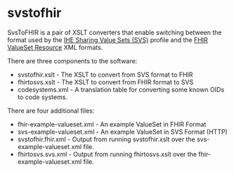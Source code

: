 # svstofhir
SvsToFHIR is a pair of XSLT converters that enable switching between the format used by the [IHE Sharing Value Sets (SVS)](https://www.ihe.net/uploadedFiles/Documents/ITI/IHE_ITI_TF_Vol2b.pdf#page=277) profile and the [FHIR ValueSet Resource](http://hl7.org/fhir/ValueSet) XML formats.

There are three components to the software:
* svstofhir.xslt  - The XSLT to convert from SVS format to FHIR
* fhirtosvs.xslt  - The XSLT to convert from FHIR format to SVS
* codesystems.xml - A translation table for converting some known OIDs to code systems.

There are four additional files:
* fhir-example-valueset.xml - An example ValueSet in FHIR Format
* svs-example-valueset.xml  - An example ValueSet in SVS Format (HTTP)
* svstofhir.fhir.xml        - Output from running svstofhir.xslt over the svs-example-valueset.xml file.
* fhirtosvs.svs.xml         - Output from running fhirtosvs.xslt over the fhir-example-valueset.xml file.

